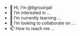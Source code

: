 - 👋 Hi, I’m @tigrouinjail
- 👀 I’m interested in ...
- 🌱 I’m currently learning ...
- 💞️ I’m looking to collaborate on ...
- 📫 How to reach me ...

<!---
tigrouinjail/tigrouinjail is a ✨ special ✨ repository because its `README.md` (this file) appears on your GitHub profile.
You can click the Preview link to take a look at your changes.
--->
